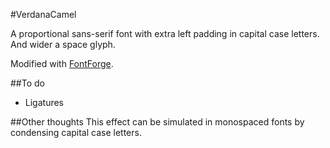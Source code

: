 #VerdanaCamel

A proportional sans-serif font with extra left padding in capital case letters. And wider a space glyph.

Modified with [FontForge](https://fontforge.github.io/en-US/).

##To do
- Ligatures

##Other thoughts
This effect can be simulated in monospaced fonts by condensing capital case letters.
